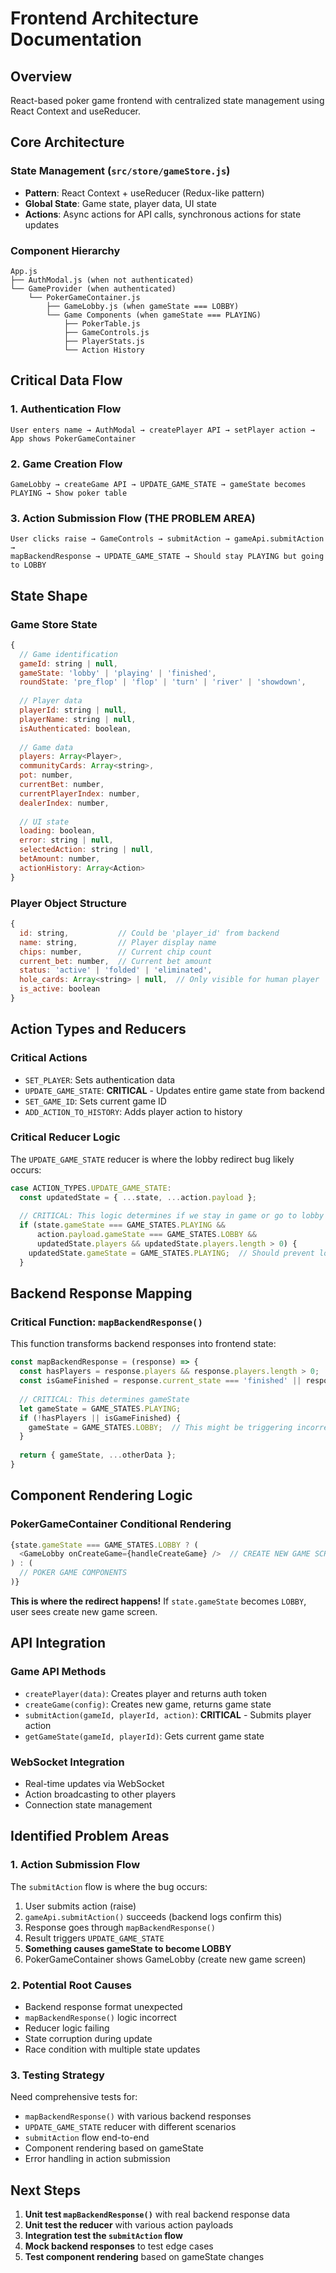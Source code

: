 # Frontend Architecture Documentation

## Overview
React-based poker game frontend with centralized state management using React Context and useReducer.

## Core Architecture

### State Management (`src/store/gameStore.js`)
- **Pattern**: React Context + useReducer (Redux-like pattern)
- **Global State**: Game state, player data, UI state
- **Actions**: Async actions for API calls, synchronous actions for state updates

### Component Hierarchy
```
App.js
├── AuthModal.js (when not authenticated)
└── GameProvider (when authenticated)
    └── PokerGameContainer.js
        ├── GameLobby.js (when gameState === LOBBY)
        └── Game Components (when gameState === PLAYING)
            ├── PokerTable.js
            ├── GameControls.js
            ├── PlayerStats.js
            └── Action History
```

## Critical Data Flow

### 1. Authentication Flow
```
User enters name → AuthModal → createPlayer API → setPlayer action → App shows PokerGameContainer
```

### 2. Game Creation Flow
```
GameLobby → createGame API → UPDATE_GAME_STATE → gameState becomes PLAYING → Show poker table
```

### 3. Action Submission Flow (THE PROBLEM AREA)
```
User clicks raise → GameControls → submitAction → gameApi.submitAction → 
mapBackendResponse → UPDATE_GAME_STATE → Should stay PLAYING but going to LOBBY
```

## State Shape

### Game Store State
```javascript
{
  // Game identification
  gameId: string | null,
  gameState: 'lobby' | 'playing' | 'finished',
  roundState: 'pre_flop' | 'flop' | 'turn' | 'river' | 'showdown',
  
  // Player data
  playerId: string | null,
  playerName: string | null,
  isAuthenticated: boolean,
  
  // Game data
  players: Array<Player>,
  communityCards: Array<string>,
  pot: number,
  currentBet: number,
  currentPlayerIndex: number,
  dealerIndex: number,
  
  // UI state
  loading: boolean,
  error: string | null,
  selectedAction: string | null,
  betAmount: number,
  actionHistory: Array<Action>
}
```

### Player Object Structure
```javascript
{
  id: string,           // Could be 'player_id' from backend
  name: string,         // Player display name
  chips: number,        // Current chip count
  current_bet: number,  // Current bet amount
  status: 'active' | 'folded' | 'eliminated',
  hole_cards: Array<string> | null,  // Only visible for human player
  is_active: boolean
}
```

## Action Types and Reducers

### Critical Actions
- `SET_PLAYER`: Sets authentication data
- `UPDATE_GAME_STATE`: **CRITICAL** - Updates entire game state from backend
- `SET_GAME_ID`: Sets current game ID
- `ADD_ACTION_TO_HISTORY`: Adds player action to history

### Critical Reducer Logic
The `UPDATE_GAME_STATE` reducer is where the lobby redirect bug likely occurs:
```javascript
case ACTION_TYPES.UPDATE_GAME_STATE:
  const updatedState = { ...state, ...action.payload };
  
  // CRITICAL: This logic determines if we stay in game or go to lobby
  if (state.gameState === GAME_STATES.PLAYING && 
      action.payload.gameState === GAME_STATES.LOBBY && 
      updatedState.players && updatedState.players.length > 0) {
    updatedState.gameState = GAME_STATES.PLAYING;  // Should prevent lobby redirect
  }
```

## Backend Response Mapping

### Critical Function: `mapBackendResponse()`
This function transforms backend responses into frontend state:
```javascript
const mapBackendResponse = (response) => {
  const hasPlayers = response.players && response.players.length > 0;
  const isGameFinished = response.current_state === 'finished' || response.game_status === 'finished';
  
  // CRITICAL: This determines gameState
  let gameState = GAME_STATES.PLAYING;
  if (!hasPlayers || isGameFinished) {
    gameState = GAME_STATES.LOBBY;  // This might be triggering incorrectly
  }
  
  return { gameState, ...otherData };
}
```

## Component Rendering Logic

### PokerGameContainer Conditional Rendering
```javascript
{state.gameState === GAME_STATES.LOBBY ? (
  <GameLobby onCreateGame={handleCreateGame} />  // CREATE NEW GAME SCREEN
) : (
  // POKER GAME COMPONENTS
)}
```

**This is where the redirect happens!** If `state.gameState` becomes `LOBBY`, user sees create new game screen.

## API Integration

### Game API Methods
- `createPlayer(data)`: Creates player and returns auth token
- `createGame(config)`: Creates new game, returns game state
- `submitAction(gameId, playerId, action)`: **CRITICAL** - Submits player action
- `getGameState(gameId, playerId)`: Gets current game state

### WebSocket Integration
- Real-time updates via WebSocket
- Action broadcasting to other players
- Connection state management

## Identified Problem Areas

### 1. Action Submission Flow
The `submitAction` flow is where the bug occurs:
1. User submits action (raise)
2. `gameApi.submitAction()` succeeds (backend logs confirm this)
3. Response goes through `mapBackendResponse()`
4. Result triggers `UPDATE_GAME_STATE` 
5. **Something causes gameState to become LOBBY**
6. PokerGameContainer shows GameLobby (create new game screen)

### 2. Potential Root Causes
- Backend response format unexpected
- `mapBackendResponse()` logic incorrect
- Reducer logic failing
- State corruption during update
- Race condition with multiple state updates

### 3. Testing Strategy
Need comprehensive tests for:
- `mapBackendResponse()` with various backend responses
- `UPDATE_GAME_STATE` reducer with different scenarios
- `submitAction` flow end-to-end
- Component rendering based on gameState
- Error handling in action submission

## Next Steps

1. **Unit test `mapBackendResponse()`** with real backend response data
2. **Unit test the reducer** with various action payloads  
3. **Integration test the `submitAction` flow**
4. **Mock backend responses** to test edge cases
5. **Test component rendering** based on gameState changes
